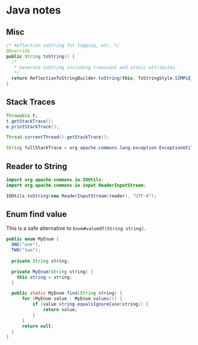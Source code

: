 # Java notes

## Misc
```java
/* Reflection toString for logging, etc. */
@Override
public String toString() {
  /*
   * Generate toString including transient and static attributes.
   */
  return ReflectionToStringBuilder.toString(this, ToStringStyle.SIMPLE_STYLE, true, true);
}
```

## Stack Traces
```java
Throwable t;
t.getStackTrace();
e.printStackTrace();
```
```java
Thread.currentThread().getStackTrace();
```
```java
String fullStackTrace = org.apache.commons.lang.exception.ExceptionUtils.getFullStackTrace(e);
```

## Reader to String
```java
import org.apache.commons.io.IOUtils;
import org.apache.commons.io.input.ReaderInputStream;

IOUtils.toString(new ReaderInputStream(reader), "UTF-8");
```

## Enum find value

This is a safe alternative to `Enum#valueOf(String string)`.

```java
public enum MyEnum {
  ONE("one"),
  TWO("two");
  
  private String string;

  private MyEnum(String string) {
    this.string = string;
  }

  public static MyEnum find(String string) {
      for (MyEnum value : MyEnum.values()) {
          if (value.string.equalsIgnoreCase(string)) {
              return value;
          }
      }
      return null;
  }
}
```
